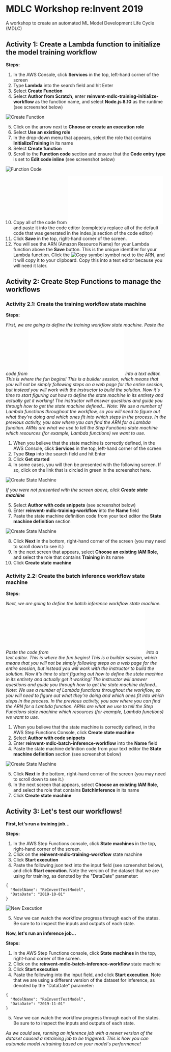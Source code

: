 # MDLC Workshop re:Invent 2019
A workshop to create an automated ML Model Development Life Cycle (MDLC) 

## Activity 1: Create a Lambda function to initialize the model training workflow

**Steps:**

1. In the AWS Console, click **Services** in the top, left-hand corner of the screen
2. Type **Lambda** into the search field and hit Enter
3. Select **Create Function**
4. Select **Author from Scratch**, enter **reinvent-mdlc-training-initialize-workflow** as the function name, and select **Node.js 8.10** as the runtime (see screenshot below)

![Create Function](/images/create_function_training_iam.png)

5. Click on the arrow next to **Choose or create an execution role**
6. Select **Use an existing role**
7. In the drop-down menu that appears, select the role that contains **InitializeTraining** in its name
8. Select **Create function**
9. Scroll to the **Function code** section and ensure that the **Code entry type** is set to **Edit code inline** (see screenshot below)

![Function Code](/images/function_code_training.png)

10. Copy all of the code from ![here](/code/reinvent-mdlc-training-initialize-workflow.js) and paste it into the code editor (completely replace all of the default code that was generated in the index.js section of the code editor)
11. Click **Save**  in the top, right-hand corner of the screen.
12. You will see the ARN (Amazon Resource Name) for your Lambda function above the **Save** button. This is the unique identifier for your Lambda function. Click the ![Copy symbol](/images/copy_symbol.PNG) symbol next to the ARN, and it will copy it to your clipboard. Copy this into a text editor because you will need it later.


## Activity 2: Create Step Functions to manage the workflows

### Activity 2.1: Create the training workflow state machine

**Steps:**

*First, we are going to define the training workflow state machine. Paste the code from ![here](/code/reinvent-mdlc-training-workflow.txt) into a text editor.
This is where the fun begins! This is a builder session, which means that you will not be simply following steps on a web page for the entire session, but instead you will work with the instructor to build the solution. Now it's time to start figuring out how to define the state machine in its entirety and actually get it working! 
The instructor will answer questions and guide you through how to get the state machine defined...
Note: We use a number of Lambda functions throughout the workflow, so you will need to figure out what they're doing and which ones fit into which steps in the process.
In the previous activity, you saw where you can find the ARN for a Lambda function. ARNs are what we use to tell the Step Functions state machine which resources (for example, Lambda functions) we want to use.*

1. When you believe that the state machine is correctly defined, in the AWS Console, click **Services** in the top, left-hand corner of the screen
2. Type **Step** into the search field and hit Enter
3. Click **Get started**
4. In some cases, you will then be presented with the following screen. If so, click on the link that is circled in green in the screenshot here.

![Create State Machine](/images/hello_world.PNG)

*If you were not presented with the screen above, click **Create state machine***

5. Select **Author with code snippets** (see screenshot below)
6. Enter **reinvent-mdlc-training-workflow** into the **Name** field
7. Paste the state machine definition code from your text editor the **State machine definition** section 

![Create State Machine](/images/create_state_machine_training.png)

8. Click **Next** in the bottom, right-hand corner of the screen (you may need to scroll down to see it.)
9. In the next screen that appears, select **Choose an existing IAM Role**, and select the role that contains **Training** in its name
10. Click **Create state machine**

### Activity 2.2: Create the batch inference workflow state machine

**Steps:**

*Next, we are going to define the batch inference workflow state machine. Paste the code from ![here](/code/reinvent-mdlc-batch-inference-workflow.txt) into a text editor.
This is where the fun begins! This is a builder session, which means that you will not be simply following steps on a web page for the entire session, but instead you will work with the instructor to build the solution. Now it's time to start figuring out how to define the state machine in its entirety and actually get it working! 
The instructor will answer questions and guide you through how to get the state machine defined...
Note: We use a number of Lambda functions throughout the workflow, so you will need to figure out what they're doing and which ones fit into which steps in the process.
In the previous activity, you saw where you can find the ARN for a Lambda function. ARNs are what we use to tell the Step Functions state machine which resources (for example, Lambda functions) we want to use.*

1. When you believe that the state machine is correctly defined, in the AWS Step Functions Console, click **Create state machine**
2. Select **Author with code snippets**
3. Enter **reinvent-mdlc-batch-inference-workflow** into the **Name** field
4. Paste the state machine definition code from your text editor the **State machine definition** section (see screenshot below)

![Create State Machine](/images/create_state_machine_batch.png)

5. Click **Next** in the bottom, right-hand corner of the screen (you may need to scroll down to see it.)
6. In the next screen that appears, select **Choose an existing IAM Role**, and select the role that contains **BatchInference** in its name
7. Click **Create state machine**

## Activity 3: Let's test our workflows!

**First, let's run a training job...**

**Steps:**

1. In the AWS Step Functions console, click **State machines** in the top, right-hand corner of the screen.
2. Click on the **reinvent-mdlc-training-workflow** state machine 
3. Click **Start execution**
4. Paste the following json text into the input field (see screenshot below), and click **Start execution**. Note the version of the dataset that we are using for training, as denoted by the "DataDate" parameter:
```
{
  "ModelName": "ReInventTestModel",
  "DataDate": "2019-10-01"
}
```

![New Execution](/images/new_execution.png)

5. Now we can watch the workflow progress through each of the states. Be sure to to inspect the inputs and outputs of each state.


**Now, let's run an inference job...**

**Steps:**

1. In the AWS Step Functions console, click **State machines** in the top, right-hand corner of the screen.
2. Click on the **reinvent-mdlc-batch-inference-workflow** state machine 
3. Click **Start execution**
4. Paste the following into the input field, and click **Start execution**.  Note that we are using a different version of the dataset for inference, as denoted by the "DataDate" parameter:
```
{
  "ModelName": "ReInventTestModel",
  "DataDate": "2019-11-01"
}
```
5. Now we can watch the workflow progress through each of the states. Be sure to to inspect the inputs and outputs of each state.

*As we could see, running an inference job with a newer version of the dataset caused a retraining job to be triggered. This is how you can automate model retraining based on your model's performance!*
